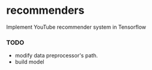 # recommenders

Implement YouTube recommender system in Tensorflow

### TODO

* modify data preprocessor's path.
* build model
